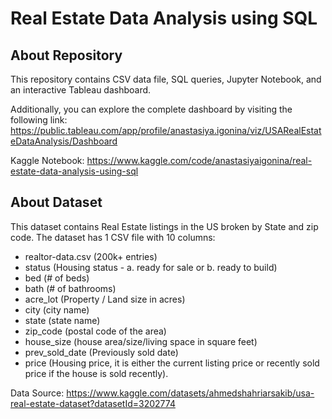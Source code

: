 # Real Estate Data Analysis using SQL

## About Repository
This repository contains CSV data file, SQL queries, Jupyter Notebook, and an interactive Tableau dashboard. 

Additionally, you can explore the complete dashboard by visiting the following link: https://public.tableau.com/app/profile/anastasiya.igonina/viz/USARealEstateDataAnalysis/Dashboard

Kaggle Notebook: https://www.kaggle.com/code/anastasiyaigonina/real-estate-data-analysis-using-sql

## About Dataset 
This dataset contains Real Estate listings in the US broken by State and zip code.
The dataset has 1 CSV file with 10 columns: 
* realtor-data.csv (200k+ entries)
* status (Housing status - a. ready for sale or b. ready to build)
* bed (# of beds)
* bath (# of bathrooms)
* acre_lot (Property / Land size in acres)
* city (city name)
* state (state name)
* zip_code (postal code of the area)
* house_size (house area/size/living space in square feet)
* prev_sold_date (Previously sold date)
* price (Housing price, it is either the current listing price or recently sold price if the house is sold recently).

Data Source: https://www.kaggle.com/datasets/ahmedshahriarsakib/usa-real-estate-dataset?datasetId=3202774

